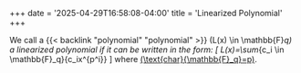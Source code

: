 +++
date = '2025-04-29T16:58:08-04:00'
title = 'Linearized Polynomial'
+++

We call a {{< backlink "polynomial" "polynomial" >}} \(L(x) \in
\mathbb{F}_q\) a _linearized polynomial_ if it can be written in the
form:
\[
L(x)=\sum_{c_i \in \mathbb{F}_q}{c_ix^{p^i}}
\]
where [\(\text{char}{\mathbb{F}_q}=p\)]().
